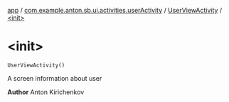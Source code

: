 [app](../../index.md) / [com.example.anton.sb.ui.activities.userActivity](../index.md) / [UserViewActivity](index.md) / [&lt;init&gt;](./-init-.md)

# &lt;init&gt;

`UserViewActivity()`

A screen information about user

**Author**
Anton Kirichenkov

